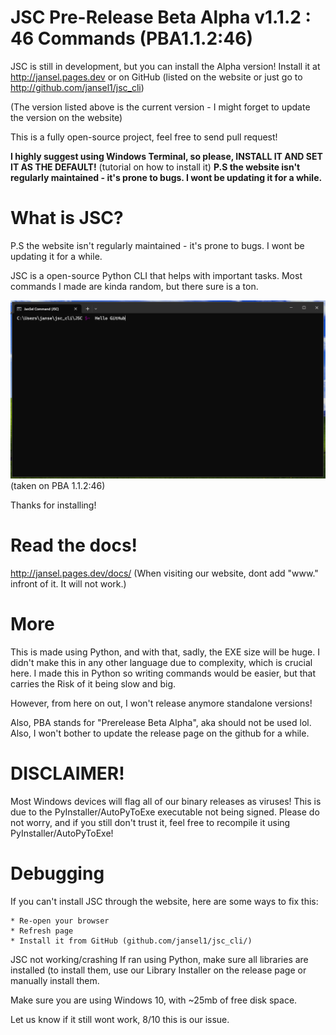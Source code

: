 
# JSC Pre-Release Beta Alpha v1.1.2 : 46 Commands (PBA1.1.2:46)

JSC is still in development, but you can install the Alpha version! Install it at http://jansel.pages.dev or on GitHub (listed on the website or just go to http://github.com/jansel1/jsc_cli)

(The version listed above is the current version - I might forget to update the version on the website)

This is a fully open-source project, feel free to send pull request!

**I highly suggest using Windows Terminal, so please, INSTALL IT AND SET IT AS THE DEFAULT!**
(tutorial on how to install it)
**P.S the website isn't regularly maintained - it's prone to bugs. I wont be updating it for a while.**
# What is JSC?
P.S the website isn't regularly maintained - it's prone to bugs. I wont be updating it for a while.



JSC is a open-source Python CLI that helps with important tasks.
Most commands I made are kinda random, but there sure is a ton.

![A preview of the CLI (Taken on PBA 1.1.0 Beta)](./etc/Other/img-preview-console-jsc.PNG)
(taken on PBA 1.1.2:46)

Thanks for installing!

# Read the docs!
http://jansel.pages.dev/docs/
(When visiting our website, dont add "www." infront of it. It will not work.)

# More
This is made using Python, and with that, sadly, the EXE size will be huge.
I didn't make this in any other language due to complexity, which is crucial here. I made this in Python so writing commands would be easier, but that carries the Risk of it being slow and big. 

However, from here on out, I won't release anymore standalone versions!

Also, PBA stands for "Prerelease Beta Alpha", aka should not be used lol.
Also, I won't bother to update the release page on the github for a while.

# DISCLAIMER!
Most Windows devices will flag all of our binary releases as viruses! This is due to the PyInstaller/AutoPyToExe executable not being signed. Please do not worry, and if you still don't trust it, feel free to recompile it using PyInstaller/AutoPyToExe!


# Debugging

If you can't install JSC through the website, here are some ways to fix this:

    * Re-open your browser
    * Refresh page
    * Install it from GitHub (github.com/jansel1/jsc_cli/)

JSC not working/crashing
If ran using Python, make sure all libraries are installed (to install them, use our Library Installer on the release page or manually install them.

Make sure you are using Windows 10, with ~25mb of free disk space.

Let us know if it still wont work, 8/10 this is our issue.
